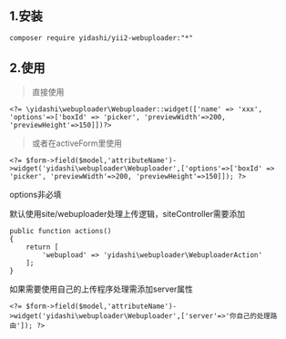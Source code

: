 ## 1.安装  
```
composer require yidashi/yii2-webuploader:"*"
```
## 2.使用  
>直接使用
  
```
<?= \yidashi\webuploader\Webuploader::widget(['name' => 'xxx', 'options'=>['boxId' => 'picker', 'previewWidth'=>200, 'previewHeight'=>150]])?>
```
>或者在activeForm里使用
  
```
<?= $form->field($model,'attributeName')->widget('yidashi\webuploader\Webuploader',['options'=>['boxId' => 'picker', 'previewWidth'=>200, 'previewHeight'=>150]]); ?>
```
options非必填

默认使用site/webuploader处理上传逻辑，siteController需要添加
```
public function actions()
{
    return [
        'webupload' => 'yidashi\webuploader\WebuploaderAction'
    ];
}
```  
如果需要使用自己的上传程序处理需添加server属性
```
<?= $form->field($model,'attributeName')->widget('yidashi\webuploader\Webuploader',['server'=>'你自己的处理路由']); ?>
```